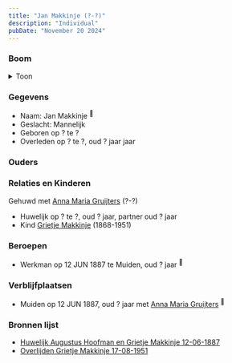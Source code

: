```yaml
---
title: "Jan Makkinje (?-?)"
description: "Individual"
pubDate: "November 20 2024"
---
```


### Boom
<details><summary>Toon</summary>

![test](https://www.plantuml.com/plantuml/svg/hP9DQy9048Rl-oi6FVGa9ARQLCIlOgG5GKhRgsooKrspsPMT3H8a_xrR3Ihqq1vwMsRcdUUTcPsGuzQLXMAKIxtdbXUGyYpVM5DgyMIKiU0ir-HJg1tRIe6GIPifFB-nsBiA2YnIj7GEaKEBnbLxP3TTCyM9uCW0O6QiGFksbLckaMWuBBZKen54h6Ri3bOd535sbhHUk8Obptsd7RQ04pm7GHX7SD6rvr7IIsQ--V5JeX8r30SfJwjrQfnJE1Z16COtESfBfTPSYtLc3L5gl8kcgBvGfrfpZxMImyAMSkU7eYlz7g2TpERHFFeVQWCT3WueXDIRxyI9bWH1qEz2MydDrbMeb3buuaMmi1BT3d_i9mZYlpZizc6wUeKmxiUmBFtnzE-6mmUOlYyWVEo5y86AlAPcpKawdSOmQxPq3JI3T1ftZ4rG2__nlW00)
</details>

### Gegevens
- Naam: Jan Makkinje <sup><a href="../s00006/" style="text-decoration:none" title="Huwelijk Augustus Hoofman en Grietje Makkinje 12-06-1887">:link:</a></sup>
- Geslacht: Mannelijk
- Geboren op ? te ? 
- Overleden op ? te ?, oud ? jaar jaar 

### Ouders

### Relaties en Kinderen

Gehuwd met [Anna Maria Gruijters](../i00184/) (?-?) 
- Huwelijk op ? te ?, oud ? jaar, partner oud ? jaar 
- Kind [Grietje Makkinje](../i00008/) (1868-1951)

### Beroepen
- Werkman op 12 JUN 1887 te Muiden, oud ? jaar <sup><a href="../s00006/" style="text-decoration:none" title="Huwelijk Augustus Hoofman en Grietje Makkinje 12-06-1887">:link:</a></sup>

### Verblijfplaatsen
- Muiden  op 12 JUN 1887, oud ? jaar met [Anna Maria Gruijters](../i00184/) <sup><a href="../s00006/" style="text-decoration:none" title="Huwelijk Augustus Hoofman en Grietje Makkinje 12-06-1887">:link:</a></sup>

### Bronnen lijst
- [Huwelijk Augustus Hoofman en Grietje Makkinje 12-06-1887](../s00006/)
- [Overlijden Grietje Makkinje 17-08-1951](../s00014/)